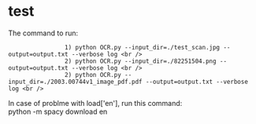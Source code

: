 # test
The command to run: <br />

                    1) python OCR.py --input_dir=./test_scan.jpg --output=output.txt --verbose log <br />
                    2) python OCR.py --input_dir=./82251504.png --output=output.txt --verbose log <br />
                    2) python OCR.py --input_dir=./2003.00744v1_image_pdf.pdf --output=output.txt --verbose log <br />
                    
In case of problme with load['en'], run this command:<br />
python -m spacy download en
